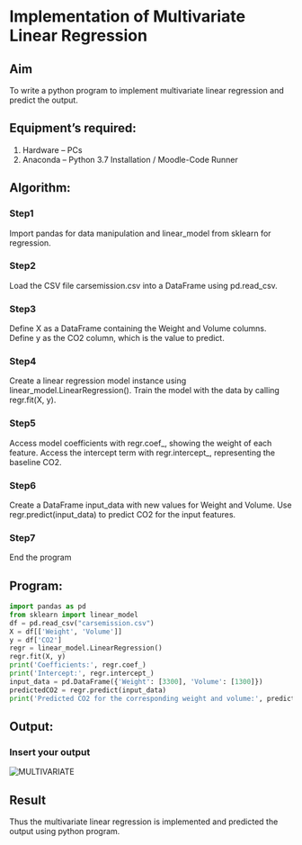 # Implementation of Multivariate Linear Regression
## Aim
To write a python program to implement multivariate linear regression and predict the output.
## Equipment’s required:
1.	Hardware – PCs
2.	Anaconda – Python 3.7 Installation / Moodle-Code Runner
## Algorithm:
### Step1
Import pandas for data manipulation and linear_model from sklearn for regression.

### Step2
 Load the CSV file carsemission.csv into a DataFrame using pd.read_csv.

### Step3
Define X as a DataFrame containing the Weight and Volume columns. Define y as the CO2 column, which is the value to predict.

### Step4
Create a linear regression model instance using linear_model.LinearRegression(). Train the model with the data by calling regr.fit(X, y).

### Step5
Access model coefficients with regr.coef_, showing the weight of each feature. Access the intercept term with regr.intercept_, representing the baseline CO2.

### Step6
Create a DataFrame input_data with new values for Weight and Volume. Use regr.predict(input_data) to predict CO2 for the input features.

### Step7
End the program

## Program:
```python
import pandas as pd
from sklearn import linear_model
df = pd.read_csv("carsemission.csv")
X = df[['Weight', 'Volume']]
y = df['CO2']
regr = linear_model.LinearRegression()
regr.fit(X, y)
print('Coefficients:', regr.coef_)
print('Intercept:', regr.intercept_)
input_data = pd.DataFrame({'Weight': [3300], 'Volume': [1300]})
predictedCO2 = regr.predict(input_data)
print('Predicted CO2 for the corresponding weight and volume:', predictedCO2)
```
## Output:

### Insert your output

![MULTIVARIATE](https://github.com/user-attachments/assets/a0336ad2-469e-4967-af12-4264b87cec56)
<br>

## Result
Thus the multivariate linear regression is implemented and predicted the output using python program.
